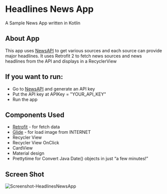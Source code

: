 
# Headlines News App

A Sample News App written in Kotlin

## About App

This app uses [NewsAPI](https://newsapi.org/) to get various sources and each source can provide major headlines.
It uses Retrofit 2 to fetch news sources and news headlines from the API and displays in a RecyclerView

## If you want to run:

* Go to [NewsAPI](https://newsapi.org/) and generate an API key 
* Put the API key at APIKey = "YOUR_API_KEY"
* Run the app

## Components Used

* [Retrofit](https://square.github.io/retrofit/) - for fetch data
* [Glide](https://github.com/bumptech/glide) - for load image from INTERNET
* Recycler View
* Recycler View OnClick
* CardView
* Material design
* Prettytime for Convert Java Date() objects in just “a few minutes!”

## Screen Shot
![Screenshot-HeadlinesNewsApp](https://user-images.githubusercontent.com/30935046/89234778-0240fb80-d5ed-11ea-8bd2-920028aab878.png)

